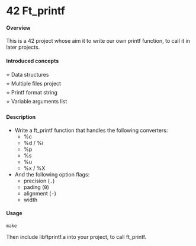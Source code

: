 # 42 Ft_printf

#### Overview

This is a 42 project whose aim it to write our own printf function, to call it in later projects.
#### Introduced concepts
⭐ Data structures   
⭐ Multiple files project  
⭐ Printf format string  
⭐ Variable arguments list 
 
#### Description
- Write a ft_printf function that handles the following converters:
    - %c
    - %d / %i
    - %p
    - %s
    - %u
    - %x / %X
- And the following option flags:
    - precision (<kbd>.</kbd>)
    - pading (<kbd>0</kbd>)
    - alignment (<kbd>-</kbd>)
    - width
#### Usage
    make

Then include libftprintf.a into your project, to call ft_printf.
